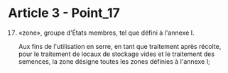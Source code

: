 # Article 3 - Point_17

17) «zone», groupe d'États membres, tel que défini à l'annexe I.

    Aux fins de l'utilisation en serre, en tant que traitement après récolte, pour le traitement de locaux de stockage vides et le traitement des semences, la zone désigne toutes les zones définies à l'annexe I;
